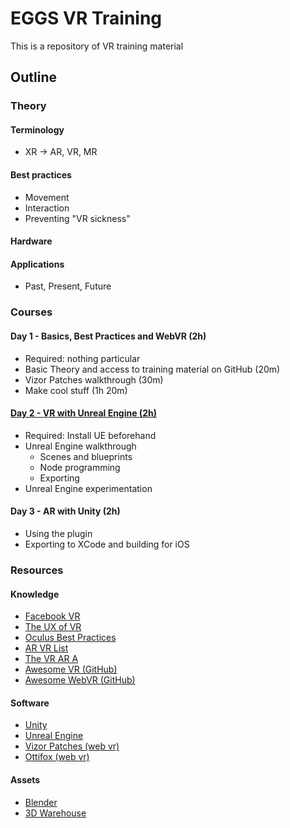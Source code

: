 # EGGS VR Training
This is a repository of VR training material

## Outline

### Theory
#### Terminology
- XR -> AR, VR, MR
#### Best practices
- Movement
- Interaction
- Preventing "VR sickness"
#### Hardware
#### Applications
- Past, Present, Future

### Courses
#### Day 1 - Basics, Best Practices and WebVR (2h)
- Required: nothing particular
- Basic Theory and access to training material on GitHub (20m)
- Vizor Patches walkthrough (30m)
- Make cool stuff (1h 20m)

#### [Day 2 - VR with Unreal Engine (2h)](https://github.com/ballexman/EGGS-VR-Training/blob/master/Courses/Day%201.md)
- Required: Install UE beforehand
- Unreal Engine walkthrough
  - Scenes and blueprints
  - Node programming
  - Exporting
- Unreal Engine experimentation

#### Day 3 - AR with Unity (2h)
- Using the plugin
- Exporting to XCode and building for iOS
      
### Resources
#### Knowledge
- [Facebook VR](http://facebook.design/vr)
- [The UX of VR](https://www.uxofvr.com/)
- [Oculus Best Practices](https://developer.oculus.com/design/latest/concepts/bp_intro/)
- [AR VR List](http://arvrlist.com/)
- [The VR AR A](http://www.thevrara.com/resources/)
- [Awesome VR (GitHub)](https://github.com/melbvr/awesome-VR)
- [Awesome WebVR (GitHub)](https://github.com/wizztjh/awesome-WebVR)

#### Software
- [Unity](https://unity3d.com/)
- [Unreal Engine](https://www.unrealengine.com/en-US/what-is-unreal-engine-4)
- [Vizor Patches (web vr)](https://patches.vizor.io/)
- [Ottifox (web vr)](http://ottifox.com/)

#### Assets
- [Blender](https://www.blender.org/features/)
- [3D Warehouse](https://3dwarehouse.sketchup.com/?hl=en)
